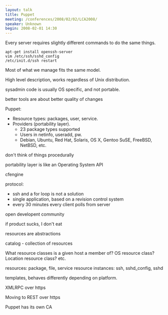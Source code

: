 ```yaml
---
layout: talk
title: Puppet
meeting: /conferences/2008/02/02/LCA2008/
speaker: Unknown
begin: 2008-02-01 14:30
---
```

Every server requires slightly different commands to do
the same things.

    apt-get install openssh-server
    vim /etc/ssh/sshd_config
    /etc/init.d/ssh restart

Most of what we manage fits the same model.

High level description, works regardless of Unix distribution.

sysadmin code is usually OS specific, and not portable.

better tools are about better quality of changes

Puppet:

* Resource types: packages, user, service.
* Providers (portability layer).
  * 23 package types supported
  * Users in netinfo, useradd, pw.
  * Debian, Ubuntu, Red Hat, Solaris, OS X, Gentoo SuSE, FreeBSD, NetBSD, etc.

don't think of things procedurally

portability layer is like an Operating System API

cfengine

protocol:

* ssh and a for loop is not a solution
* single application, based on a revision control system
* every 30 minutes every client polls from server

open developent community

if product sucks, I don't eat

resources are abstractions

catalog - collection of resources

What resource classes is a given host a member of? OS
resource class? Location resource class? etc.

resources: package, file, service
resource instances: ssh, sshd_config, sshd

templates, behaves differently depending on platform.

XMLRPC over https

Moving to REST over https

Puppet has its own CA
